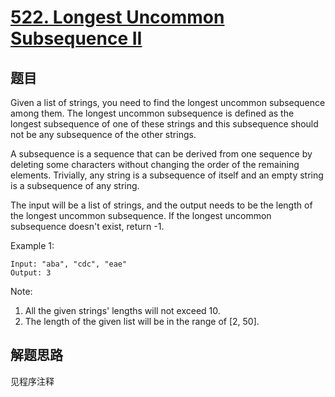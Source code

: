 # [522. Longest Uncommon Subsequence II](https://leetcode-cn.com/problems/longest-uncommon-subsequence-ii/)

## 题目

Given a list of strings, you need to find the longest uncommon subsequence among them. The longest uncommon subsequence is defined as the longest subsequence of one of these strings and this subsequence should not be any subsequence of the other strings.

A subsequence is a sequence that can be derived from one sequence by deleting some characters without changing the order of the remaining elements. Trivially, any string is a subsequence of itself and an empty string is a subsequence of any string.

The input will be a list of strings, and the output needs to be the length of the longest uncommon subsequence. If the longest uncommon subsequence doesn't exist, return -1.

Example 1:

```text
Input: "aba", "cdc", "eae"
Output: 3
```

Note:

1. All the given strings' lengths will not exceed 10.
1. The length of the given list will be in the range of [2, 50].

## 解题思路

见程序注释
